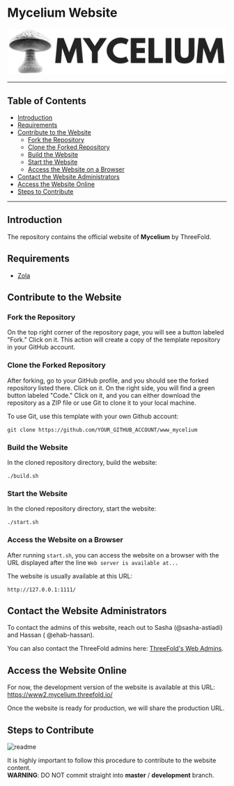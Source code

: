 <h1> Mycelium Website </h1>

![](./static/images/logo.png)

***

<h2> Table of Contents </h2>

- [Introduction](#introduction)
- [Requirements](#requirements)
- [Contribute to the Website](#contribute-to-the-website)
  - [Fork the Repository](#fork-the-repository)
  - [Clone the Forked Repository](#clone-the-forked-repository)
  - [Build the Website](#build-the-website)
  - [Start the Website](#start-the-website)
  - [Access the Website on a Browser](#access-the-website-on-a-browser)
- [Contact the Website Administrators](#contact-the-website-administrators)
- [Access the Website Online](#access-the-website-online)
- [Steps to Contribute](#steps-to-contribute)

***

## Introduction

The repository contains the official website of **Mycelium** by ThreeFold.

## Requirements

- [Zola](https://www.getzola.org/documentation/getting-started/installation/)

## Contribute to the Website

### Fork the Repository

On the top right corner of the repository page, you will see a button labeled "Fork." Click on it. This action will create a copy of the template repository in your GitHub account.

### Clone the Forked Repository

After forking, go to your GitHub profile, and you should see the forked repository listed there. Click on it. On the right side, you will find a green button labeled "Code." Click on it, and you can either download the repository as a ZIP file or use Git to clone it to your local machine.

To use Git, use this template with your own Github account:

```
git clone https://github.com/YOUR_GITHUB_ACCOUNT/www_mycelium
```

### Build the Website

In the cloned repository directory, build the website:

```
./build.sh
```

### Start the Website

In the cloned repository directory, start the website:

```
./start.sh
```

### Access the Website on a Browser

After running `start.sh`, you can access the website on a browser with the URL displayed after the line `Web server is available at...`  

The website is usually available at this URL:

```
http://127.0.0.1:1111/
```

## Contact the Website Administrators

To contact the admins of this website, reach out to Sasha (@sasha-astiadi) and Hassan ( @ehab-hassan).

You can also contact the ThreeFold admins here:
[ThreeFold's Web Admins](https://github.com/orgs/threefoldfoundation/teams/team_web_admin).

## Access the Website Online

For now, the development version of the website is available at this URL: https://www2.mycelium.threefold.io/

Once the website is ready for production, we will share the production URL.

## Steps to Contribute

![readme](https://user-images.githubusercontent.com/43240801/236867088-56c95abd-510c-4202-b0c5-317cdfb75cb3.png)

It is highly important to follow this procedure to contribute to the website content. <br>
__WARNING__: DO NOT commit straight into __master__ / __development__ branch.